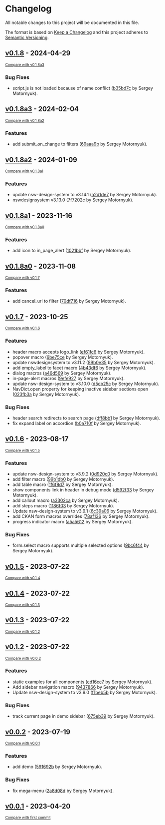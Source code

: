 # Changelog

All notable changes to this project will be documented in this file.

The format is based on [Keep a Changelog](http://keepachangelog.com/en/1.0.0/)
and this project adheres to [Semantic Versioning](http://semver.org/spec/v2.0.0.html).

<!-- insertion marker -->
## [v0.1.8](https://github.com/DataShades/ckanext-nswdesignsystem/releases/tag/v0.1.8) - 2024-04-29

<small>[Compare with v0.1.8a3](https://github.com/DataShades/ckanext-nswdesignsystem/compare/v0.1.8a3...v0.1.8)</small>

### Bug Fixes

- script.js is not loaded because of name conflict ([b35bd7c](https://github.com/DataShades/ckanext-nswdesignsystem/commit/b35bd7ccd8adaf5588ef481c35b09e9832d144d0) by Sergey Motornyuk).

## [v0.1.8a3](https://github.com/DataShades/ckanext-nswdesignsystem/releases/tag/v0.1.8a3) - 2024-02-04

<small>[Compare with v0.1.8a2](https://github.com/DataShades/ckanext-nswdesignsystem/compare/v0.1.8a2...v0.1.8a3)</small>

### Features

- add submit_on_change to filters ([69aaa9b](https://github.com/DataShades/ckanext-nswdesignsystem/commit/69aaa9b6786a00d91e55e7fb7f4b179975622515) by Sergey Motornyuk).

## [v0.1.8a2](https://github.com/DataShades/ckanext-nswdesignsystem/releases/tag/v0.1.8a2) - 2024-01-09

<small>[Compare with v0.1.8a1](https://github.com/DataShades/ckanext-nswdesignsystem/compare/v0.1.8a1...v0.1.8a2)</small>

### Features

- update nsw-design-system to v3.14.1 ([a2d1de7](https://github.com/DataShades/ckanext-nswdesignsystem/commit/a2d1de765b717dc2f0f4af1fe0dc967636d3306e) by Sergey Motornyuk).
- nswdesignsystem v3.13.0 ([7f7202c](https://github.com/DataShades/ckanext-nswdesignsystem/commit/7f7202cc32b789d199e0b653a2691da5b7ce62ea) by Sergey Motornyuk).

## [v0.1.8a1](https://github.com/DataShades/ckanext-nswdesignsystem/releases/tag/v0.1.8a1) - 2023-11-16

<small>[Compare with v0.1.8a0](https://github.com/DataShades/ckanext-nswdesignsystem/compare/v0.1.8a0...v0.1.8a1)</small>

### Features

- add icon to in_page_alert ([1021bbf](https://github.com/DataShades/ckanext-nswdesignsystem/commit/1021bbfc327836c62f48d9e002c5da73e90074fd) by Sergey Motornyuk).

## [v0.1.8a0](https://github.com/DataShades/ckanext-nswdesignsystem/releases/tag/v0.1.8a0) - 2023-11-08

<small>[Compare with v0.1.7](https://github.com/DataShades/ckanext-nswdesignsystem/compare/v0.1.7...v0.1.8a0)</small>

### Features

- add cancel_url to filter ([70df716](https://github.com/DataShades/ckanext-nswdesignsystem/commit/70df71618cc75d00736d4f184497c5a650feffd6) by Sergey Motornyuk).

## [v0.1.7](https://github.com/DataShades/ckanext-nswdesignsystem/releases/tag/v0.1.7) - 2023-10-25

<small>[Compare with v0.1.6](https://github.com/DataShades/ckanext-nswdesignsystem/compare/v0.1.6...v0.1.7)</small>

### Features

- header macro accepts logo_link ([ef61fc6](https://github.com/DataShades/ckanext-nswdesignsystem/commit/ef61fc62555a1129defd93b3785dcbdcdbc3205f) by Sergey Motornyuk).
- popover macro ([6be75ce](https://github.com/DataShades/ckanext-nswdesignsystem/commit/6be75ce08ab596edab4255c5a6b68e02b1f966fd) by Sergey Motornyuk).
- update nswdesignsystem to v3.11.2 ([89b0e35](https://github.com/DataShades/ckanext-nswdesignsystem/commit/89b0e357f71da317a85baca0299bd51bf3f5e2fc) by Sergey Motornyuk).
- add empty_label to facet macro ([4b43df6](https://github.com/DataShades/ckanext-nswdesignsystem/commit/4b43df629e4b425747bc7c432b400747c2a5e917) by Sergey Motornyuk).
- dialog macros ([a46d569](https://github.com/DataShades/ckanext-nswdesignsystem/commit/a46d569c2af7653d7ee21c10ad4d8c0fc02fe8d5) by Sergey Motornyuk).
- in-page-alert macros ([9efe927](https://github.com/DataShades/ckanext-nswdesignsystem/commit/9efe927ee5f118bf30b742787a14ca45d8e79dd6) by Sergey Motornyuk).
- update nsw-design-system to v3.10.0 ([d5cb25c](https://github.com/DataShades/ckanext-nswdesignsystem/commit/d5cb25c3d1b097d1d06383713441bea5a92dbccd) by Sergey Motornyuk).
- NavDict.open property for keeping inactive sidebar sections open ([023fb3a](https://github.com/DataShades/ckanext-nswdesignsystem/commit/023fb3a9dbafa0eed9ab2600c4dfde3bd843cd21) by Sergey Motornyuk).

### Bug Fixes

- header search redirects to search page ([dff8bb1](https://github.com/DataShades/ckanext-nswdesignsystem/commit/dff8bb1cde09d408fa97e7365fd1ebe656178937) by Sergey Motornyuk).
- fix expand label on accordion ([b0a710f](https://github.com/DataShades/ckanext-nswdesignsystem/commit/b0a710f8bfc0e67a7a02477e0057cdf827e738db) by Sergey Motornyuk).

## [v0.1.6](https://github.com/DataShades/ckanext-nswdesignsystem/releases/tag/v0.1.6) - 2023-08-17

<small>[Compare with v0.1.5](https://github.com/DataShades/ckanext-nswdesignsystem/compare/v0.1.5...v0.1.6)</small>

### Features

- update nsw-design-system to v3.9.2 ([0d920c0](https://github.com/DataShades/ckanext-nswdesignsystem/commit/0d920c04e76d3cf6a4ea5378ea63e0a16048b204) by Sergey Motornyuk).
- add filter macro ([99b1db0](https://github.com/DataShades/ckanext-nswdesignsystem/commit/99b1db0ac046265b13899c6498ced5b2f1c56364) by Sergey Motornyuk).
- add table macro ([1f6f8d7](https://github.com/DataShades/ckanext-nswdesignsystem/commit/1f6f8d7b21360cc0a1ea859578d9e8a10c71f763) by Sergey Motornyuk).
- show components link in header in debug mode ([d592f33](https://github.com/DataShades/ckanext-nswdesignsystem/commit/d592f33e85e71f7da5c04b370ad0d89120ffb295) by Sergey Motornyuk).
- add callout macro ([a3302ca](https://github.com/DataShades/ckanext-nswdesignsystem/commit/a3302caf358c8ff7578ff8f925dd3fcb4b3d5ee1) by Sergey Motornyuk).
- add steps macro ([1186f03](https://github.com/DataShades/ckanext-nswdesignsystem/commit/1186f032ae175783dfae49cc223bfa63197283a2) by Sergey Motornyuk).
- Update nsw-design-system to v3.9.1 ([6c39a06](https://github.com/DataShades/ckanext-nswdesignsystem/commit/6c39a06c7bdb7063d71967afde2616081f814838) by Sergey Motornyuk).
- add CKAN form macros overrides ([78af136](https://github.com/DataShades/ckanext-nswdesignsystem/commit/78af13699aa95a0c7dfbaf1dbce3e89cd9d9c3b7) by Sergey Motornyuk).
- progress indicator macro ([a5a5612](https://github.com/DataShades/ckanext-nswdesignsystem/commit/a5a56126bf7cc22df30b56c87029211b0569d08c) by Sergey Motornyuk).

### Bug Fixes

- form.select macro supports multiple selected options ([9bc6f44](https://github.com/DataShades/ckanext-nswdesignsystem/commit/9bc6f446ee2f60f85501fb7ac3efc3d392cdc199) by Sergey Motornyuk).

## [v0.1.5](https://github.com/DataShades/ckanext-nswdesignsystem/releases/tag/v0.1.5) - 2023-07-22

<small>[Compare with v0.1.4](https://github.com/DataShades/ckanext-nswdesignsystem/compare/v0.1.4...v0.1.5)</small>

## [v0.1.4](https://github.com/DataShades/ckanext-nswdesignsystem/releases/tag/v0.1.4) - 2023-07-22

<small>[Compare with v0.1.3](https://github.com/DataShades/ckanext-nswdesignsystem/compare/v0.1.3...v0.1.4)</small>

## [v0.1.3](https://github.com/DataShades/ckanext-nswdesignsystem/releases/tag/v0.1.3) - 2023-07-22

<small>[Compare with v0.1.2](https://github.com/DataShades/ckanext-nswdesignsystem/compare/v0.1.2...v0.1.3)</small>

## [v0.1.2](https://github.com/DataShades/ckanext-nswdesignsystem/releases/tag/v0.1.2) - 2023-07-22

<small>[Compare with v0.0.2](https://github.com/DataShades/ckanext-nswdesignsystem/compare/v0.0.2...v0.1.2)</small>

### Features

- static examples for all components ([cd16cc7](https://github.com/DataShades/ckanext-nswdesignsystem/commit/cd16cc753798af706306c669727a715a577ab950) by Sergey Motornyuk).
- Add sidebar navigation macro ([9437866](https://github.com/DataShades/ckanext-nswdesignsystem/commit/9437866adb1f6307940998fa89f012cb2b139ede) by Sergey Motornyuk).
- Update nsw-design-system to v3.9.0 ([f1beb5b](https://github.com/DataShades/ckanext-nswdesignsystem/commit/f1beb5b4e771c34688ec0b9095cec6b0a1a3ee22) by Sergey Motornyuk).

### Bug Fixes

- track current page in demo sidebar ([675eb39](https://github.com/DataShades/ckanext-nswdesignsystem/commit/675eb39178ac9fe9b8f747d2fcfe1a4eb877d8a6) by Sergey Motornyuk).

## [v0.0.2](https://github.com/DataShades/ckanext-nswdesignsystem/releases/tag/v0.0.2) - 2023-07-19

<small>[Compare with v0.0.1](https://github.com/DataShades/ckanext-nswdesignsystem/compare/v0.0.1...v0.0.2)</small>

### Features

- add demo ([591692b](https://github.com/DataShades/ckanext-nswdesignsystem/commit/591692b27b1f11181f8bab01780a45e8218ebcda) by Sergey Motornyuk).

### Bug Fixes

- fix mega-menu ([2a8d08d](https://github.com/DataShades/ckanext-nswdesignsystem/commit/2a8d08d1bd64436898741d0c55366a3805ded4b3) by Sergey Motornyuk).

## [v0.0.1](https://github.com/DataShades/ckanext-nswdesignsystem/releases/tag/v0.0.1) - 2023-04-20

<small>[Compare with first commit](https://github.com/DataShades/ckanext-nswdesignsystem/compare/5995a77c1ddf3e1bfca7b1d781d43e3fe1084cd9...v0.0.1)</small>

